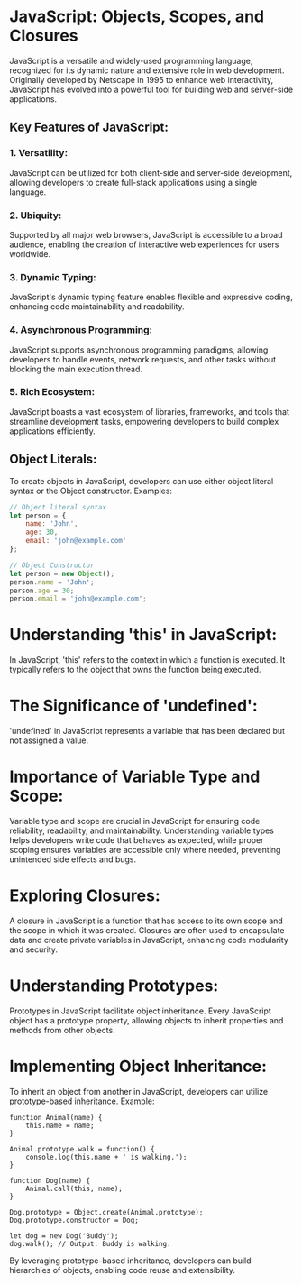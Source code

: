 # JavaScript: Objects, Scopes, and Closures

JavaScript is a versatile and widely-used programming language, recognized for its dynamic nature and extensive role in web development. Originally developed by Netscape in 1995 to enhance web interactivity, JavaScript has evolved into a powerful tool for building web and server-side applications.

## Key Features of JavaScript:

### 1. Versatility:
JavaScript can be utilized for both client-side and server-side development, allowing developers to create full-stack applications using a single language.

### 2. Ubiquity:
Supported by all major web browsers, JavaScript is accessible to a broad audience, enabling the creation of interactive web experiences for users worldwide.

### 3. Dynamic Typing:
JavaScript's dynamic typing feature enables flexible and expressive coding, enhancing code maintainability and readability.

### 4. Asynchronous Programming:
JavaScript supports asynchronous programming paradigms, allowing developers to handle events, network requests, and other tasks without blocking the main execution thread.

### 5. Rich Ecosystem:
JavaScript boasts a vast ecosystem of libraries, frameworks, and tools that streamline development tasks, empowering developers to build complex applications efficiently.

## Object Literals:

To create objects in JavaScript, developers can use either object literal syntax or the Object constructor. Examples:

```javascript
// Object literal syntax
let person = {
    name: 'John',
    age: 30,
    email: 'john@example.com'
};

// Object Constructor
let person = new Object();
person.name = 'John';
person.age = 30;
person.email = 'john@example.com';
```
# Understanding 'this' in JavaScript:
In JavaScript, 'this' refers to the context in which a function is executed. It typically refers to the object that owns the function being executed.

# The Significance of 'undefined':
'undefined' in JavaScript represents a variable that has been declared but not assigned a value.

# Importance of Variable Type and Scope:
Variable type and scope are crucial in JavaScript for ensuring code reliability, readability, and maintainability. Understanding variable types helps developers write code that behaves as expected, while proper scoping ensures variables are accessible only where needed, preventing unintended side effects and bugs.

# Exploring Closures:
A closure in JavaScript is a function that has access to its own scope and the scope in which it was created. Closures are often used to encapsulate data and create private variables in JavaScript, enhancing code modularity and security.

# Understanding Prototypes:
Prototypes in JavaScript facilitate object inheritance. Every JavaScript object has a prototype property, allowing objects to inherit properties and methods from other objects.

# Implementing Object Inheritance:
To inherit an object from another in JavaScript, developers can utilize prototype-based inheritance. Example:

```
function Animal(name) {
    this.name = name;
}

Animal.prototype.walk = function() {
    console.log(this.name + ' is walking.');
}

function Dog(name) {
    Animal.call(this, name);
}

Dog.prototype = Object.create(Animal.prototype);
Dog.prototype.constructor = Dog;

let dog = new Dog('Buddy');
dog.walk(); // Output: Buddy is walking.
```
By leveraging prototype-based inheritance, developers can build hierarchies of objects, enabling code reuse and extensibility.
